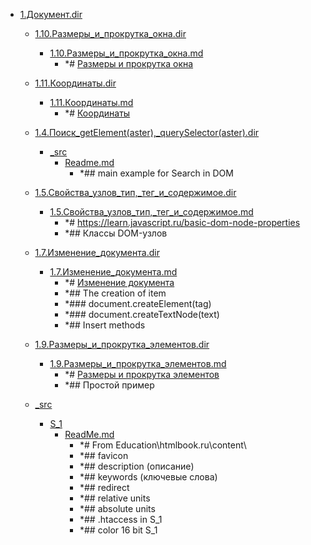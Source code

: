 - <a href = "F:\Node_projects\Node_Way\Education\IlKan\js.ru\Part_1\1.Документ.dir\cat.1.Документ.dir\dir.1.Документ.dir.md">1.Документ.dir</a>
    - <a href = "F:\Node_projects\Node_Way\Education\IlKan\js.ru\Part_1\1.Документ.dir\1.10.Размеры_и_прокрутка_окна.dir\cat.1.10.Размеры_и_прокрутка_окна.dir\dir.1.10.Размеры_и_прокрутка_окна.dir.md">1.10.Размеры_и_прокрутка_окна.dir</a>
        - <a href = "F:\Node_projects\Node_Way\Education\IlKan\js.ru\Part_1\1.Документ.dir\1.10.Размеры_и_прокрутка_окна.dir\1.10.Размеры_и_прокрутка_окна.md">1.10.Размеры_и_прокрутка_окна.md</a>
            - *# [Размеры и прокрутка окна](https://learn.javascript.ru/size-and-scroll-window)
    
    - <a href = "F:\Node_projects\Node_Way\Education\IlKan\js.ru\Part_1\1.Документ.dir\1.11.Координаты.dir\cat.1.11.Координаты.dir\dir.1.11.Координаты.dir.md">1.11.Координаты.dir</a>
        - <a href = "F:\Node_projects\Node_Way\Education\IlKan\js.ru\Part_1\1.Документ.dir\1.11.Координаты.dir\1.11.Координаты.md">1.11.Координаты.md</a>
            - *# [Координаты](https://learn.javascript.ru/coordinates)
    
    - <a href = "F:\Node_projects\Node_Way\Education\IlKan\js.ru\Part_1\1.Документ.dir\1.4.Поиск_getElement(aster),_querySelector(aster).dir\cat.1.4.Поиск_getElement(aster),_querySelector(aster).dir\dir.1.4.Поиск_getElement(aster),_querySelector(aster).dir.md">1.4.Поиск_getElement(aster),_querySelector(aster).dir</a>
        - <a href = "F:\Node_projects\Node_Way\Education\IlKan\js.ru\Part_1\1.Документ.dir\1.4.Поиск_getElement(aster),_querySelector(aster).dir\_src\cat._src\dir._src.md">_src</a>
            - <a href = "F:\Node_projects\Node_Way\Education\IlKan\js.ru\Part_1\1.Документ.dir\1.4.Поиск_getElement(aster),_querySelector(aster).dir\_src\Readme.md">Readme.md</a>
                - *## main example for Search in DOM
        
    
    - <a href = "F:\Node_projects\Node_Way\Education\IlKan\js.ru\Part_1\1.Документ.dir\1.5.Свойства_узлов_тип,_тег_и_содержимое.dir\cat.1.5.Свойства_узлов_тип,_тег_и_содержимое.dir\dir.1.5.Свойства_узлов_тип,_тег_и_содержимое.dir.md">1.5.Свойства_узлов_тип,_тег_и_содержимое.dir</a>
        - <a href = "F:\Node_projects\Node_Way\Education\IlKan\js.ru\Part_1\1.Документ.dir\1.5.Свойства_узлов_тип,_тег_и_содержимое.dir\1.5.Свойства_узлов_тип,_тег_и_содержимое.md">1.5.Свойства_узлов_тип,_тег_и_содержимое.md</a>
            - *# https://learn.javascript.ru/basic-dom-node-properties
            - *## Классы DOM-узлов
    
    - <a href = "F:\Node_projects\Node_Way\Education\IlKan\js.ru\Part_1\1.Документ.dir\1.7.Изменение_документа.dir\cat.1.7.Изменение_документа.dir\dir.1.7.Изменение_документа.dir.md">1.7.Изменение_документа.dir</a>
        - <a href = "F:\Node_projects\Node_Way\Education\IlKan\js.ru\Part_1\1.Документ.dir\1.7.Изменение_документа.dir\1.7.Изменение_документа.md">1.7.Изменение_документа.md</a>
            - *# [Изменение документа](https://learn.javascript.ru/modifying-document)
            - *## The creation of item
            - *### document.createElement(tag)
            - *### document.createTextNode(text)
            - *## Insert methods 
    
    - <a href = "F:\Node_projects\Node_Way\Education\IlKan\js.ru\Part_1\1.Документ.dir\1.9.Размеры_и_прокрутка_элементов.dir\cat.1.9.Размеры_и_прокрутка_элементов.dir\dir.1.9.Размеры_и_прокрутка_элементов.dir.md">1.9.Размеры_и_прокрутка_элементов.dir</a>
        - <a href = "F:\Node_projects\Node_Way\Education\IlKan\js.ru\Part_1\1.Документ.dir\1.9.Размеры_и_прокрутка_элементов.dir\1.9.Размеры_и_прокрутка_элементов.md">1.9.Размеры_и_прокрутка_элементов.md</a>
            - *# [Размеры и прокрутка элементов](https://learn.javascript.ru/size-and-scroll)
            - *## Простой пример
    
    - <a href = "F:\Node_projects\Node_Way\Education\IlKan\js.ru\Part_1\1.Документ.dir\_src\cat._src\dir._src.md">_src</a>
        - <a href = "F:\Node_projects\Node_Way\Education\IlKan\js.ru\Part_1\1.Документ.dir\_src\S_1\cat.S_1\dir.S_1.md">S_1</a>
            - <a href = "F:\Node_projects\Node_Way\Education\IlKan\js.ru\Part_1\1.Документ.dir\_src\S_1\ReadMe.md">ReadMe.md</a>
                - *# From  Education\htmlbook.ru\content\
                - *## favicon 
                - *## description (описание)
                - *## keywords (ключевые слова)
                - *## redirect 
                - *## relative units
                - *## absolute units 
                - *## .htaccess in S_1
                - *## color 16 bit S_1
        
    
